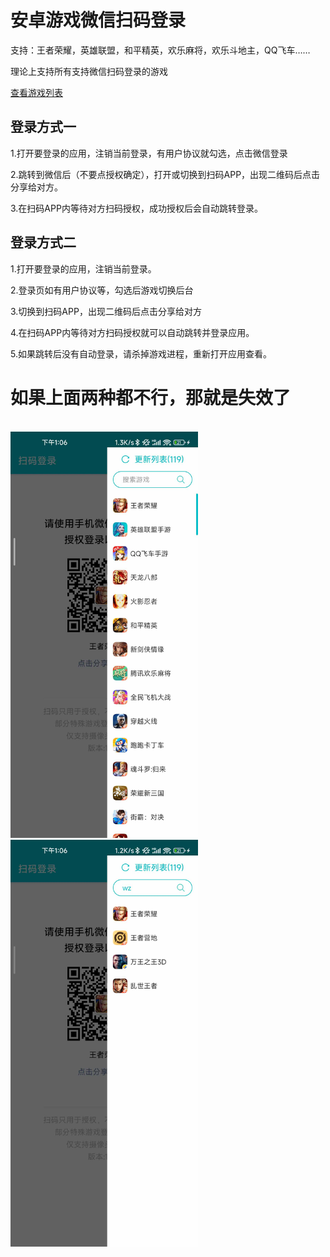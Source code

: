 # 安卓游戏微信扫码登录

支持：王者荣耀，英雄联盟，和平精英，欢乐麻将，欢乐斗地主，QQ飞车……

理论上支持所有支持微信扫码登录的游戏

[查看游戏列表](/games/gameList2.json?raw=true)

## 登录方式一

1.打开要登录的应用，注销当前登录，有用户协议就勾选，点击微信登录

2.跳转到微信后（不要点授权确定），打开或切换到扫码APP，出现二维码后点击分享给对方。

3.在扫码APP内等待对方扫码授权，成功授权后会自动跳转登录。

## 登录方式二

1.打开要登录的应用，注销当前登录。

2.登录页如有用户协议等，勾选后游戏切换后台

3.切换到扫码APP，出现二维码后点击分享给对方

4.在扫码APP内等待对方扫码授权就可以自动跳转并登录应用。

5.如果跳转后没有自动登录，请杀掉游戏进程，重新打开应用查看。

# 如果上面两种都不行，那就是失效了

<br>
<div style="float: left">
<img src="/screenshot/Screenshot1.jpg?raw=true" width="300">
<img src="/screenshot/Screenshot2.jpg?raw=true" width="300">
</div>

